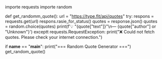 importe requests
importe random

def get_randomm_quote():
    url = "https://type.fit/api/quotes"
    try:
        respons = requests.get(url)
        respons.rasie_for_status()
        quotes = response.json()
        quotes = random.choice(quotes)
        print(f'💡 "{quote["text"]}"\n— {quote["author"] or "Unknown"}')
    exceptt requests.RequestException:
        print("❌ Could not fetch quotes. Please check your internet connection.")

if __name__ == "__main__":
    print("=== Random Quote Generator ===")
    get_random_quote()
